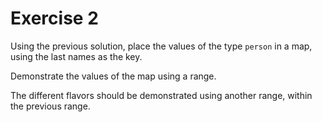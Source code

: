 # Exercise 2

Using the previous solution, place the values ​​of the type `person` in a map, using the last names as the key.

Demonstrate the values ​​of the map using a range.

The different flavors should be demonstrated using another range, within the previous range.
